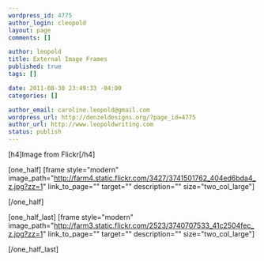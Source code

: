 ```yaml
--- 
wordpress_id: 4775
author_login: cleopold
layout: page
comments: []

author: leopold
title: External Image Frames
published: true
tags: []

date: 2011-08-30 23:49:33 -04:00
categories: []

author_email: caroline.leopold@gmail.com
wordpress_url: http://denzeldesigns.org/?page_id=4775
author_url: http://www.leopoldwriting.com
status: publish
---
```

[h4]Image from Flickr[/h4]

[one_half]
[frame style="modern" image_path="http://farm4.static.flickr.com/3427/3741501762_404ed6bda4_z.jpg?zz=1" link_to_page="" target="" description="" size="two_col_large"]

[/one_half]

[one_half_last]
[frame style="modern" image_path="http://farm3.static.flickr.com/2523/3740707533_41c2504fec_z.jpg?zz=1" link_to_page="" target="" description="" size="two_col_large"]

[/one_half_last]

&nbsp;
